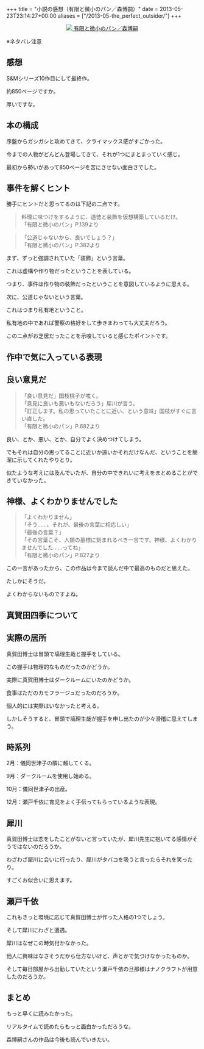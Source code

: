 +++
title = "小説の感想（有限と微小のパン／森博嗣）"
date = 2013-05-23T23:14:27+00:00
aliases = ["/2013-05-the_perfect_outsider/"]
+++

<div style="text-align: center;">
  <a href="http://www.amazon.co.jp/gp/product/4062732947/ref=as_li_ss_il?ie=UTF8&#038;camp=247&#038;creative=7399&#038;creativeASIN=4062732947&#038;linkCode=as2&#038;tag=5000164-22"><img border="0" src="http://ws-fe.amazon-adsystem.com/widgets/q?_encoding=UTF8&#038;ASIN=4062732947&#038;Format=_SL160_&#038;ID=AsinImage&#038;MarketPlace=JP&#038;ServiceVersion=20070822&#038;WS=1&#038;tag=5000164-22" />  
<span>有限と微小のパン／森博嗣</span></a><img src="http://ir-jp.amazon-adsystem.com/e/ir?t=5000164-22&#038;l=as2&#038;o=9&#038;a=4062732947" width="1" height="1" border="0" alt="" style="border:none !important; margin:0px !important;" />
</div>

※ネタバレ注意

## 感想

S&Mシリーズ10作目にして最終作。

約850ページですか。

厚いですな。

## 本の構成

序盤からガシガシと攻めてきて、クライマックス感がすごかった。

今までの人物がどんどん登場してきて、それが1つにまとまっていく感じ。

最初から勢いがあって850ページを苦にさせない面白さでした。

## 事件を解くヒント

勝手にヒントだと思ってるのは下記の二点です。

> 料理に味つけをするように、道徳と装飾を仮想構築しているだけ。  
> 「有限と微小のパン」P.139より

> 「公道じゃないから、良いでしょう？」  
> 「有限と微小のパン」P.382より

まず、ずっと強調されていた「装飾」という言葉。

これは虚構や作り物だったということを表している。

つまり、事件は作り物の装飾だったということを意図しているように思える。

次に、公道じゃないという言葉。

これはつまり私有地ということ。

私有地の中であれば警察の格好をして歩きまわっても大丈夫だろう。

この二点がお芝居だったことを示唆していると感じたポイントです。

## 作中で気に入っている表現

## 良い意見だ

> 「良い意見だ」国枝桃子が呟く。  
> 「意見に良いも悪いもないだろう」犀川が言う。  
> 「訂正します。私の思っていたことに近い、という意味」国枝がすぐに言い直した。  
> 「有限と微小のパン」P.682より

良い、とか、悪い、とか、自分でよく決めつけてしまう。

でもそれは自分の思ってることに近いか遠いかそれだけなんだ、ということを簡潔に示してくれたやりとり。

似たような考えには及んでいたが、自分の中できれいに考えをまとめることができていなかった。

## 神様、よくわかりませんでした

> 「よくわかりません」  
> 「そう……、それが、最後の言葉に相応しい」  
> 「最後の言葉？」  
> 「その言葉こそ、人類の墓標に刻まれるべき一言です。神様、よくわかりませんでした……ってね」  
> 「有限と微小のパン」P.827より

この一言があったから、この作品は今まで読んだ中で最高のものだと思えた。

たしかにそうだ。

よくわからないものですよね。

## 真賀田四季について

## 実際の居所

真賀田博士は冒頭で塙理生哉と握手をしている。

この握手は物理的なものだったのかどうか。

実際に真賀田博士はダークルームにいたのかどうか。

食事はただのカモフラージュだったのだろうか。

個人的には実際はいなかったと考える。

しかしそうすると、冒頭で塙理生哉が握手を申し出たのが少々滑稽に思えてしまう。

## 時系列

2月：儀同世津子の隣に越してくる。

9月：ダークルームを使用し始める。

10月：儀同世津子の出産。

12月：瀬戸千依に育児をよく手伝ってもらっているような表現。

## 犀川

真賀田博士は恋をしたことがないと言っていたが、犀川先生に抱いてる感情がそうではないのだろうか。

わざわざ犀川に会いに行ったり、犀川がタバコを吸うと言ったらそれを笑ったり。

すごくお似合いに思えます。

## 瀬戸千依

これもきっと環境に応じて真賀田博士が作った人格の1つでしょう。

そして犀川にわざと遭遇。

犀川はなぜこの時気付かなかった。

他人に興味はなさそうだから仕方ないけど、声とかで気づけなかったものか。

そして毎日部屋から出勤していたという瀬戸千依の旦那様はナノクラフトが用意したのだろうか。

## まとめ

もっと早くに読みたかった。

リアルタイムで読めたらもっと面白かっただろうな。

森博嗣さんの作品は今後も読んでいきたい。
